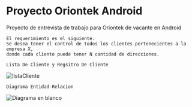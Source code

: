 # Proyecto Oriontek Android
Proyecto de entrevista de trabajo para Oriontek de vacante en Android 
~~~
El requerimiento es el siguiente.
Se desea tener el control de todos los clientes pertenecientes a la empresa X,
donde cada cliente puede tener N cantidad de direcciones. 
~~~

~~~
Lista De Cliente y Regsitro De Cliente
~~~

![listaCliente](https://user-images.githubusercontent.com/65502311/191651796-3e79ac48-2a18-45c0-b537-aeefa84fe4e6.PNG)

~~~
Diagrama Entidad-Relacion
~~~
![Diagrama en blanco](https://user-images.githubusercontent.com/65502311/191652792-02e98b8f-daa6-401c-8e57-f3134096ff72.png)
